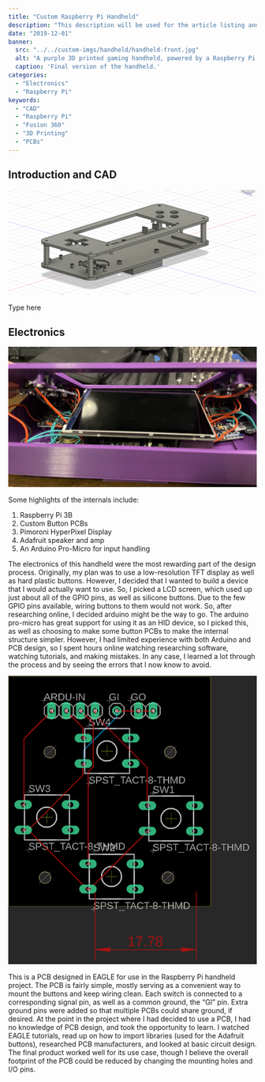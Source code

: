 ```yaml
---
title: "Custom Raspberry Pi Handheld"
description: "This description will be used for the article listing and search results on Google."
date: "2019-12-01"
banner:
  src: "../../custom-imgs/handheld/handheld-front.jpg"
  alt: "A purple 3D printed gaming handheld, powered by a Raspberry Pi."
  caption: 'Final version of the handheld.'
categories:
  - "Electronics"
  - "Raspberry Pi"
keywords:
  - "CAD"
  - "Raspberry Pi"
  - "Fusion 360"
  - "3D Printing"
  - "PCBs"
---
```

## Introduction and CAD

![Case designed in Fusion 360, pictured without sides.](../../custom-imgs/handheld/Handheld-CAD.png "Case designed in Fusion 360, without sides.")

Type here

## Electronics

![Handheld internals, wires, screens, and PCBs pictured.](../../custom-imgs/handheld/handheld-internals-crop.jpg "The internals of the handheld.")

Some highlights of the internals include:
1. Raspberry Pi 3B
2. Custom Button PCBs
3. Pimoroni HyperPixel Display
4. Adafruit speaker and amp
5. An Arduino Pro-Micro for input handling

The electronics of this handheld were the most rewarding part of the design process. Originally, my plan was to use a low-resolution TFT display as well as hard plastic buttons. However, I decided that I wanted to build a device that I would actually want to use. So, I picked a LCD screen, which used up just about all of the GPIO pins, as well as silicone buttons. Due to the few GPIO pins available, wiring buttons to them would not work. So, after researching online, I decided arduino might be the way to go. The arduino pro-micro has great support for using it as an HID device, so I picked this, as well as choosing to make some button PCBs to make the internal structure simpler. However, I had limited experience with both Arduino and PCB design, so I spent hours online watching researching software, watching tutorials, and making mistakes. In any case, I learned a lot through the process and by seeing the errors that I now know to avoid.

![4-Button PCB Schematics pictured.](../../custom-imgs/handheld/PCB-black.png "Custom designed (in EAGLE) button PCBs.")

This is a PCB designed in EAGLE for use in the Raspberry Pi handheld project. The PCB is fairly simple, mostly serving as a convenient way to mount the buttons and keep wiring clean. Each switch is connected to a corresponding signal pin, as well as a common ground, the “GI” pin. Extra ground pins were added so that multiple PCBs could share ground, if desired. At the point in the project where I had decided to use a PCB, I had no knowledge of PCB design, and took the opportunity to learn. I watched EAGLE tutorials, read up on how to import libraries (used for the Adafruit buttons), researched PCB manufacturers, and looked at basic circuit design. The final product worked well for its use case, though I believe the overall footprint of the PCB could be reduced by changing the mounting holes and I/O pins.